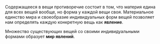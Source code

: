 Содержащееся в вещи противоречие состоит в том, что материя едина для всех вещей
вообще, но форма у каждой вещи своя. Материальное единство мира и
своеобразие индивидуальных форм вещей позволяет нам определять каждую конкретную вещь как **явление**.

Множество существующих вещей со своими индивидуальными
формами образует **мир явлений**.
